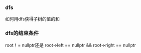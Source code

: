 ### dfs
如何用dfs获得子树的值的和

### dfs的结束条件
root！= nullptr还是 root->left == nullptr && root->right == nullptr